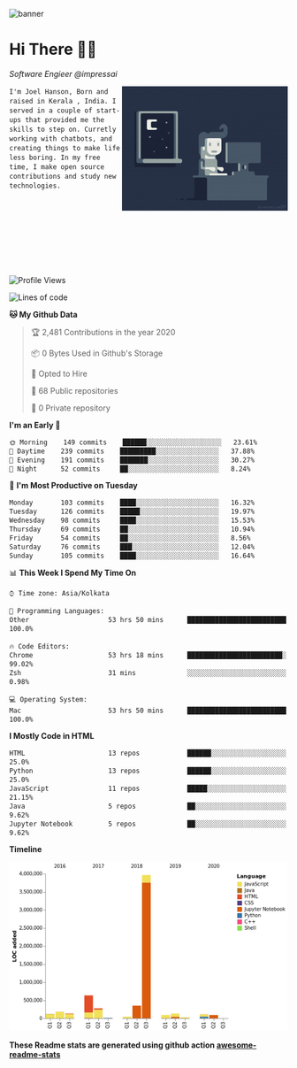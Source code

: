 ![banner](https://images.unsplash.com/photo-1553851935-cad21b77d358?ixlib=rb-1.2.1&ixid=eyJhcHBfaWQiOjEyMDd9&auto=format&fit=crop&w=2250&h=500&q=80)

# Hi There 👋🏼

<em>Software Engieer @impressai</em>

<img align='right' src="https://raw.githubusercontent.com/Joel-hanson/Joel-hanson/master/e426702edf874b181aced1e2fa5c6cde.gif" width="300">

```I'm Joel Hanson, Born and raised in Kerala , India. I served in a couple of start-ups that provided me the skills to step on. Curretly working with chatbots, and creating things to make life less boring. In my free time, I make open source contributions and study new technologies.```

<br></br>
<br></br>
<br></br>
# 


<!--START_SECTION:waka-->
![Profile Views](http://img.shields.io/badge/Profile%20Views-1-blue)

![Lines of code](https://img.shields.io/badge/From%20Hello%20World%20I%27ve%20Written-15.2%20million%20Lines%20of%20code-blue)

**🐱 My Github Data** 

> 🏆 2,481 Contributions in the year 2020
 > 
> 📦 0 Bytes Used in Github's Storage 
 > 
> 💼 Opted to Hire
 > 
> 📜 68 Public repositories
 > 
> 🔑 0 Private repository 
 > 
**I'm an Early 🐤** 

```text
🌞 Morning    149 commits    ██████░░░░░░░░░░░░░░░░░░░   23.61% 
🌆 Daytime    239 commits    █████████░░░░░░░░░░░░░░░░   37.88% 
🌃 Evening    191 commits    ███████░░░░░░░░░░░░░░░░░░   30.27% 
🌙 Night      52 commits     ██░░░░░░░░░░░░░░░░░░░░░░░   8.24%

```
📅 **I'm Most Productive on Tuesday** 

```text
Monday       103 commits    ████░░░░░░░░░░░░░░░░░░░░░   16.32% 
Tuesday      126 commits    █████░░░░░░░░░░░░░░░░░░░░   19.97% 
Wednesday    98 commits     ████░░░░░░░░░░░░░░░░░░░░░   15.53% 
Thursday     69 commits     ██░░░░░░░░░░░░░░░░░░░░░░░   10.94% 
Friday       54 commits     ██░░░░░░░░░░░░░░░░░░░░░░░   8.56% 
Saturday     76 commits     ███░░░░░░░░░░░░░░░░░░░░░░   12.04% 
Sunday       105 commits    ████░░░░░░░░░░░░░░░░░░░░░   16.64%

```


📊 **This Week I Spend My Time On** 

```text
⌚︎ Time zone: Asia/Kolkata

💬 Programming Languages: 
Other                    53 hrs 50 mins      █████████████████████████   100.0%

🔥 Code Editors: 
Chrome                   53 hrs 18 mins      ████████████████████████░   99.02% 
Zsh                      31 mins             ░░░░░░░░░░░░░░░░░░░░░░░░░   0.98%

💻 Operating System: 
Mac                      53 hrs 50 mins      █████████████████████████   100.0%

```

**I Mostly Code in HTML** 

```text
HTML                     13 repos            ██████░░░░░░░░░░░░░░░░░░░   25.0% 
Python                   13 repos            ██████░░░░░░░░░░░░░░░░░░░   25.0% 
JavaScript               11 repos            █████░░░░░░░░░░░░░░░░░░░░   21.15% 
Java                     5 repos             ██░░░░░░░░░░░░░░░░░░░░░░░   9.62% 
Jupyter Notebook         5 repos             ██░░░░░░░░░░░░░░░░░░░░░░░   9.62%

```


**Timeline**

![Chart not found](https://github.com/Joel-hanson/Joel-hanson/blob/master/charts/bar_graph.png) 


<!--END_SECTION:waka-->

**These Readme stats are generated using github action [awesome-readme-stats](https://github.com/anmol098/waka-readme-stats)**
